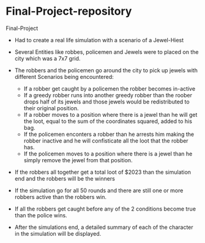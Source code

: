 # Final-Project-repository
 Final-Project

 - Had to create a real life simulation with a scenario of a Jewel-Hiest
 - Several Entities like robbes, policemen and Jewels were to placed on the city which was a 7x7 grid.

 - The robbers and the policemen go around the city to pick up jewels with different Scenarios being encountered:
     - If a robber get caught by a policemen the robber becomes in-active
     - If a greedy robber runs into another greedy robber than the roober drops half of its jewels and those jewels would be redistributed to their original position.
     - If a robber moves to a position where there is a jewel than he will get the loot, equal to the sum of the coordinates squared, added to his bag.
     - If the policemen enconters a robber than he arrests him making the robber inactive and he will confisticate all the loot that the robber has.
     - If the policemen moves to a position where there is a jewel than he simply remove the jewel from that position.

 - If the robbers all together get a total loot of $2023 than the simulation end and the robbers will be the winners
 - If the simulation go for all 50 rounds and there are still one or more robbers active than the robbers win.
 - If all the robbers get caught before any of the 2 conditions become true than the police wins.

 - After the simulations end, a detailed summary of each of the character in the simulation will be displayed.
